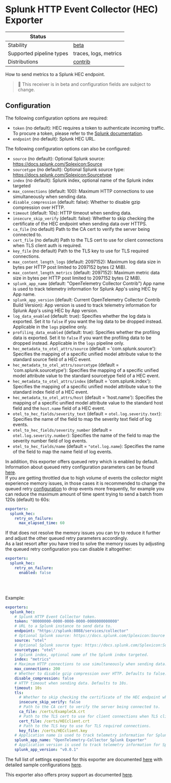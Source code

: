 # Splunk HTTP Event Collector (HEC) Exporter

| Status                   |                       |
| ------------------------ |-----------------------|
| Stability                | [beta]                |
| Supported pipeline types | traces, logs, metrics |
| Distributions            | [contrib]             |

How to send metrics to a Splunk HEC endpoint.

> :construction: This receiver is in beta and configuration fields are subject to change.

## Configuration

The following configuration options are required:

- `token` (no default): HEC requires a token to authenticate incoming traffic. To procure a token, please refer to the [Splunk documentation](https://docs.splunk.com/Documentation/Splunk/latest/Data/UsetheHTTPEventCollector).
- `endpoint` (no default): Splunk HEC URL.

The following configuration options can also be configured:

- `source` (no default): Optional Splunk source: https://docs.splunk.com/Splexicon:Source
- `sourcetype` (no default): Optional Splunk source type: https://docs.splunk.com/Splexicon:Sourcetype
- `index` (no default): Splunk index, optional name of the Splunk index targeted
- `max_connections` (default: 100): Maximum HTTP connections to use simultaneously when sending data.
- `disable_compression` (default: false): Whether to disable gzip compression over HTTP.
- `timeout` (default: 10s): HTTP timeout when sending data.
- `insecure_skip_verify` (default: false): Whether to skip checking the certificate of the HEC endpoint when sending data over HTTPS.
- `ca_file` (no default) Path to the CA cert to verify the server being connected to.
- `cert_file` (no default) Path to the TLS cert to use for client connections when TLS client auth is required.
- `key_file` (no default) Path to the TLS key to use for TLS required connections.
- `max_content_length_logs` (default: 2097152): Maximum log data size in bytes per HTTP post limited to 2097152 bytes (2 MiB).
- `max_content_length_metrics` (default: 2097152): Maximum metric data size in bytes per HTTP post limited to 2097152 bytes (2 MiB).
- `splunk_app_name` (default: "OpenTelemetry Collector Contrib") App name is used to track telemetry information for Splunk App's using HEC by App name.
- `splunk_app_version` (default: Current OpenTelemetry Collector Contrib Build Version): App version is used to track telemetry information for Splunk App's using HEC by App version. 
- `log_data_enabled` (default: true): Specifies whether the log data is exported. Set it to `false` if you want the log 
  data to be dropped instead. Applicable in the `logs` pipeline only.
- `profiling_data_enabled` (default: true): Specifies whether the profiling data is exported. Set it to `false` if 
  you want the profiling data to be dropped instead. Applicable in the `logs` pipeline only.
- `hec_metadata_to_otel_attrs/source` (default = 'com.splunk.source'): Specifies the mapping of a specific unified model attribute value to the standard source field of a HEC event.
- `hec_metadata_to_otel_attrs/sourcetype` (default = 'com.splunk.sourcetype'): Specifies the mapping of a specific unified model attribute value to the standard sourcetype field of a HEC event.
- `hec_metadata_to_otel_attrs/index` (default = 'com.splunk.index'):  Specifies the mapping of a specific unified model attribute value to the standard index field of a HEC event.
- `hec_metadata_to_otel_attrs/host` (default = 'host.name'):  Specifies the mapping of a specific unified model attribute value to the standard host field and the `host.name` field of a HEC event.
- `otel_to_hec_fields/severity_text` (default = `otel.log.severity.text`): Specifies the name of the field to map the severity text field of log events.
- `otel_to_hec_fields/severity_number` (default = `otel.log.severity.number`): Specifies the name of the field to map the severity number field of log events.
- `otel_to_hec_fields/name` (default = `"otel.log.name`): Specifies the name of the field to map the name field of log events.

In addition, this exporter offers queued retry which is enabled by default.
Information about queued retry configuration parameters can be found
[here](https://github.com/open-telemetry/opentelemetry-collector/blob/main/exporter/exporterhelper/README.md).
<br />
If you are getting throttled due to high volume of events the collector might experience memory issues, in those cases it is recommended to change the queued retry [configuration](https://github.com/open-telemetry/opentelemetry-collector/tree/main/exporter/exporterhelper#configuration) to drop events more frequently, for example you can reduce the maximum amount of time spent trying to send a batch from 120s (default) to 60s:
```yaml
exporters:
  splunk_hec:
    retry_on_failure:
      max_elapsed_time: 60
```
If that does not resolve the memory issues you can try to reduce it further and adjust the other queued retry parameters accordingly.
<br />
As a last resort after you have tried to solve the memory issues by adjusting the queued retry configuration you can disable it altogether:

```yaml
exporters:
  splunk_hec:
    retry_on_failure:
      enabled: false
```
<br /><br />

Example:

```yaml
exporters:
  splunk_hec:
    # Splunk HTTP Event Collector token.
    token: "00000000-0000-0000-0000-0000000000000"
    # URL to a Splunk instance to send data to.
    endpoint: "https://splunk:8088/services/collector"
    # Optional Splunk source: https://docs.splunk.com/Splexicon:Source
    source: "otel"
    # Optional Splunk source type: https://docs.splunk.com/Splexicon:Sourcetype
    sourcetype: "otel"
    # Splunk index, optional name of the Splunk index targeted.
    index: "metrics"
    # Maximum HTTP connections to use simultaneously when sending data. Defaults to 100.
    max_connections: 200
    # Whether to disable gzip compression over HTTP. Defaults to false.
    disable_compression: false
    # HTTP timeout when sending data. Defaults to 10s.
    timeout: 10s
    tls:
      # Whether to skip checking the certificate of the HEC endpoint when sending data over HTTPS. Defaults to false.
      insecure_skip_verify: false
      # Path to the CA cert to verify the server being connected to.
      ca_file: /certs/ExampleCA.crt
      # Path to the TLS cert to use for client connections when TLS client auth is required.
      cert_file: /certs/HECclient.crt
      # Path to the TLS key to use for TLS required connections.
      key_file: /certs/HECclient.key
    # Application name is used to track telemetry information for Splunk App's using HEC by App name.
    splunk_app_name: "OpenTelemetry-Collector Splunk Exporter"
    # Application version is used to track telemetry information for Splunk App's using HEC by App version.
    splunk_app_version: "v0.0.1"
```

The full list of settings exposed for this exporter are documented [here](config.go)
with detailed sample configurations [here](testdata/config.yaml).

This exporter also offers proxy support as documented
[here](https://github.com/open-telemetry/opentelemetry-collector/tree/main/exporter#proxy-support).

[beta]:https://github.com/open-telemetry/opentelemetry-collector#beta
[contrib]:https://github.com/open-telemetry/opentelemetry-collector-releases/tree/main/distributions/otelcol-contrib